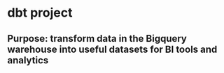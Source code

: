 # dbt project

## Purpose: transform data in the Bigquery warehouse into useful datasets for BI tools and analytics
